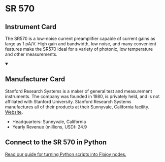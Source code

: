 
# SR 570

## Instrument Card

The SR570 is a low-noise current preamplifier capable of current gains as large as 1 pA/V. High gain and bandwidth, low noise, and many convenient features make the SR570 ideal for a variety of photonic, low temperature and other measurements.

<details open>
<summary><h2>Manufacturer Card</h2></summary>

Stanford Research Systems is a maker of general test and measurement instruments. The company was founded in 1980, is privately held, and is not affiliated with Stanford University. Stanford Research Systems manufactures all of their products at their Sunnyvale, California facility. <a href="https://www.thinksrs.com/index.html">Website</a>.

<ul>
  <li>Headquarters: Sunnyvale, California</li>
  <li>Yearly Revenue (millions, USD): 24.9</li>
</ul>
</details>

## Connect to the SR 570 in Python

[Read our guide for turning Python scripts into Flojoy nodes.](https://docs.flojoy.ai/custom-nodes/creating-custom-node/)


